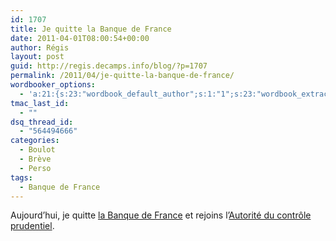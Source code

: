```yaml
---
id: 1707
title: Je quitte la Banque de France
date: 2011-04-01T08:00:54+00:00
author: Régis
layout: post
guid: http://regis.decamps.info/blog/?p=1707
permalink: /2011/04/je-quitte-la-banque-de-france/
wordbooker_options:
  - 'a:21:{s:23:"wordbook_default_author";s:1:"1";s:23:"wordbook_extract_length";s:3:"256";s:25:"wordbooker_like_share_too";s:2:"on";s:21:"wordbooker_like_width";s:3:"250";s:27:"wordbooker_like_button_page";s:2:"on";s:25:"wordbook_fbshare_location";s:3:"top";s:24:"wordbook_fblike_location";s:3:"top";s:22:"wordbook_fblike_action";s:9:"recommend";s:27:"wordbook_fblike_colorscheme";s:4:"dark";s:20:"wordbook_fblike_font";s:5:"arial";s:22:"wordbook_fblike_button";s:12:"button_count";s:21:"wordbook_fblike_faces";s:5:"false";s:18:"wordbook_attribute";s:0:"";s:29:"wordbook_republish_time_frame";s:2:"10";s:29:"wordbooker_status_update_text";s:33:"New blog post :  %title% - %link%";s:19:"wordbook_actionlink";s:3:"300";s:32:"wordbook_description_meta_length";s:3:"350";s:18:"wordbook_page_post";s:4:"-100";s:18:"wordbook_orandpage";s:1:"2";s:24:"wordbooker_comment_email";s:23:"regis.decamps@gmail.com";s:18:"wordbook_noncename";s:10:"a870b4238c";}'
tmac_last_id:
  - ""
dsq_thread_id:
  - "564494666"
categories:
  - Boulot
  - Brève
  - Perso
tags:
  - Banque de France
---
```

Aujourd&rsquo;hui, je quitte [la Banque de France](http://www.banque-france.fr/) et rejoins l&rsquo;[Autorité du contrôle prudentiel](http://www.banque-france.fr/acp/index.htm).
